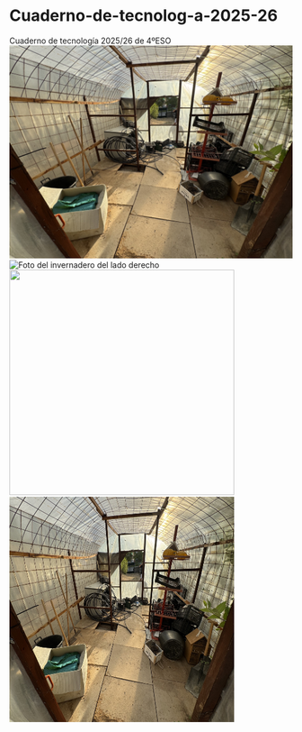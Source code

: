 # Cuaderno-de-tecnolog-a-2025-26
Cuaderno de tecnología 2025/26 de 4ºESO
![Foto del invernadero por dentro](imagenes/IMG_7743.jpg)
![Foto del invernadero del lado derecho](imagenes/IMG_7742.jpg)
<img src="imagenes/IMG_7925.jpg" width="400" height="400"/>
<img src="imagenes/IMG_7743.jpg" width="400" height="400"/>
